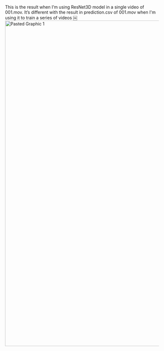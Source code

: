This is the result when I’m using ResNet3D model in a single video of 001.mov. It’s different with the result in prediction.csv of 001.mov when I'm using it to train a series of videos 
￼<img width="1067" alt="Pasted Graphic 1" src="https://github.com/Durianee/Social-touch/assets/24455716/1002b432-60e7-45e3-803b-31727b16e3b5">


